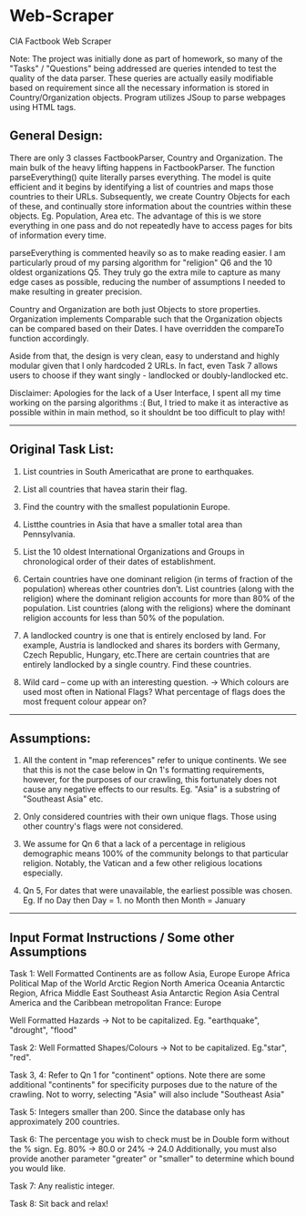 # Web-Scraper
CIA Factbook Web Scraper

Note: The project was initially done as part of homework, so many of the "Tasks" / "Questions" being addressed are queries intended to test the quality of the data parser. These queries are actually easily modifiable based on requirement since all the necessary information is stored in Country/Organization objects. Program utilizes JSoup to parse webpages using HTML tags.

General Design: 
------------------------------------------------------------------------------------------------------------------------------

There are only 3 classes FactbookParser, Country and Organization. 
The main bulk of the heavy lifting happens in FactbookParser. The function parseEverything() quite 
literally parses everything. The model is quite efficient and it begins by identifying a list 
of countries and maps those countries to their URLs. Subsequently, we create Country Objects for each of 
these, and continually store information about the countries within these objects. Eg. Population, Area etc. 
The advantage of this is we store everything in one pass and do not repeatedly have to access pages for bits 
of information every time. 

parseEverything is commented heavily so as to make reading easier. I am particularly proud of my parsing algorithm 
for "religion" Q6 and the 10 oldest organizations Q5. They truly go the extra mile to capture as many edge cases 
as possible, reducing the number of assumptions I needed to make resulting in greater precision.  

Country and Organization are both just Objects to store properties. Organization implements Comparable such 
that the Organization objects can be compared based on their Dates. I have overridden the compareTo function 
accordingly. 

Aside from that, the design is very clean, easy to understand and highly modular given that I only
hardcoded 2 URLs. In fact, even Task 7 allows users to choose if they want singly - landlocked or doubly-landlocked etc. 

Disclaimer: Apologies for the lack of a User Interface, I spent all my time working on the parsing algorithms :( 
But, I tried to make it as interactive as possible within in main method, so it shouldnt be too difficult to play with! 

------------------------------------------------------------------------------------------------------------------------------
Original Task List: 
------------------------------------------------------------------------------------------------------------------------------
1. List countries in South Americathat are prone to earthquakes.

2. List all countries that havea starin their flag.

3. Find the country with the smallest populationin Europe.

4. Listthe countries  in Asia that have  a  smaller  total  area  than Pennsylvania.

5. List the 10 oldest International Organizations and Groups in chronological order of their dates of establishment. 

6. Certain countries have one dominant religion (in terms of fraction of the population) whereas other  countries  don’t.     List  countries  (along  with  the  religion)  where  the  dominant  religion accounts for more than 80% of  the  population.  List  countries  (along  with  the  religions)  where the dominant religion accounts for less than 50% of the population.

7. A landlocked country is one that is entirely enclosed by land. For example, Austria is landlocked and shares its borders with Germany, Czech Republic, Hungary, etc.There are certain countries that are entirely landlocked by a single country. Find these countries.

8. Wild card – come up with an interesting question. -> Which colours are used most often in National Flags? What percentage of flags does the most frequent colour appear on? 

------------------------------------------------------------------------------------------------------------------------------
Assumptions: 
------------------------------------------------------------------------------------------------------------------------------
1. All the content in "map references" refer to unique continents. We see that this is not the case below in Qn 1's formatting requirements, however,
for the purposes of our crawling, this fortunately does not cause any negative effects to our results. Eg. "Asia" is a substring of "Southeast Asia" 
etc. 
 
2. Only considered countries with their own unique flags. Those using other country's flags were not considered.

3. We assume for Qn 6 that a lack of a percentage in religious demographic means 100% of the community belongs to 
that particular religion. Notably, the Vatican and a few other religious locations especially. 

4. Qn 5, For dates that were unavailable, the earliest possible was chosen. Eg. If no Day then Day = 1. no Month then Month = January
------------------------------------------------------------------------------------------------------------------------------
Input Format Instructions / Some other Assumptions 
------------------------------------------------------------------------------------------------------------------------------
Task 1: Well Formatted Continents are as follow
		Asia, Europe
		Europe
		Africa
		Political Map of the World
		Arctic Region
		North America
		Oceania
		Antarctic Region, Africa
		Middle East
		Southeast Asia
		Antarctic Region
		Asia
		Central America and the Caribbean
		metropolitan France: Europe
	
Well Formatted Hazards -> Not to be capitalized. Eg. "earthquake", "drought", "flood"

Task 2: Well Formatted Shapes/Colours -> Not to be capitalized. Eg."star", "red". 

Task 3, 4: Refer to Qn 1 for "continent" options. Note there are some additional "continents" for specificity 
purposes due to the nature of the crawling. Not to worry, selecting "Asia" will also include "Southeast Asia"

Task 5: Integers smaller than 200. Since the database only has approximately 200 countries.

Task 6: The percentage you wish to check must be in Double form without the % sign. Eg. 80% -> 80.0 or 24% -> 24.0
Additionally, you must also provide another parameter "greater" or "smaller" to determine which bound you would like.  

Task 7: Any realistic integer.  

Task 8: Sit back and relax!
